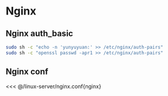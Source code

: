 # Nginx

## Nginx auth_basic
```sh
sudo sh -c "echo -n 'yunyuyuan:' >> /etc/nginx/auth-pairs"
sudo sh -c "openssl passwd -apr1 >> /etc/nginx/auth-pairs"
```

## Nginx conf
<<< @/linux-server/nginx.conf{nginx}